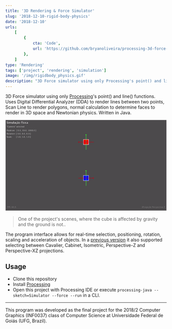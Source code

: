 ```yaml
---
title: '3D Rendering & Force Simulator'
slug: '2018-12-10-rigid-body-physics'
date: '2018-12-10'
urls:
    [
        {
            cta: 'Code',
            url: 'https://github.com/bryanoliveira/processing-3d-force-simulator',
        },
    ]
type: 'Rendering'
tags: ['project', 'rendering', 'simulation']
image: '/img/rigidbody_physics.gif'
description: "3D Force simulator using only Processing's point() and line functions. Uses Digital Differential Analyzer (DDA) to render lines between two points, Scan Line to render polygons, normal calculation to determine faces to render in 3D space and Newtonian physics. Written in Java."
---
```


3D Force simulator using only [Processing](https://processing.org/)'s point() and line() functions. Uses Digital Differential Analyzer (DDA) to render lines between two points, Scan Line to render polygons, normal calculation to determine faces to render in 3D space and Newtonian physics. Written in Java.

<div align="center">
    <img class="text-img mw-100" src="/img/rigidbody_physics.gif"/>
</div>

> One of the project's scenes, where the cube is affected by gravity and the ground is not..

The program interface allows for real-time selection, positioning, rotation, scaling and acceleration of objects. In a [previous version](https://github.com/bryanoliveira/processing-3d-force-simulator/blob/fc899000baecf513cc3da4b38ab104cd4de260f7/Simulator/Projections.pde) it also supported selecting between Cavalier, Cabinet, Isometric, Perspective-Z and Perspective-XZ projections.

## Usage

-   Clone this repository
-   Install [Processing](https://processing.org/download/)
-   Open this project with Processing IDE or execute `processing-java --sketch=Simulator --force --run` in a CLI.

---

This program was developed as the final project for the 2018/2 Computer Graphics (INF0037) class of Computer Science at Universidade Federal de Goiás (UFG, Brazil).

